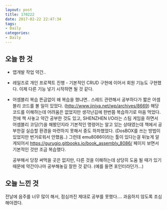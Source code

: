 ```yaml
---
layout: post
title: 170222
date: 2017-02-22 22:47:34
tags:
- Daily
categories:
- Daily
---
```


## 오늘 한 것

* 앱개발 작업 약간..

* 레일즈로 개인 프로젝트 진행 - 기본적인 CRUD 구현에 이어서 회원 기능도 구현했다.
  이제 다른 기능 넣기 시작하면 될 것 같다.

* 어셈블리 복습
  뜬금없이 왜 복습을 했냐면.. 스레드 관련해서 공부하다가 짧은 어셈블리 코드를 볼 일이 있었다. (http://www.jiniya.net/wp/archives/8669) 해당 코드를 이해하는데 어려움은 없었지만 생각난김에 한번쯤 복습하기로 마음 먹었다.
  전에 책 사놓고 약간 공부한 것도 있고, SHENZHEN I/O라는 스팀 게임을 하면서 어셈블리 코딩(?)을 해봤던지라 기본적인 명령어는 알고 있는 상태였는데 책에서 공부한걸 실습할 환경을 마련하지 못해서 중도 하차했었다. (DosBOX를 쓰는 방법이 있었지만 번거로워서 안했음..) 그런데 emu8086이라는 툴이 있다는걸 뒤늦게 알게되어서 https://gurugio.gitbooks.io/book_assembly_8086/ 페이지 보면서 기본적인 것만 조금 복습했다.

  공부해서 당장 써먹을 곳은 없지만, 다른 것을 이해하는데 상당히 도움 될 때가 있기 때문에 약간이나마 공부해놓길 잘한 것 같다. (예를 들면 포인터라던가...)



## 오늘 느낀 것

전날에 음주를 너무 많이 해서, 점심까진 제대로 공부를 못했다.... 과음하지 않도록 조심해야겠다.
